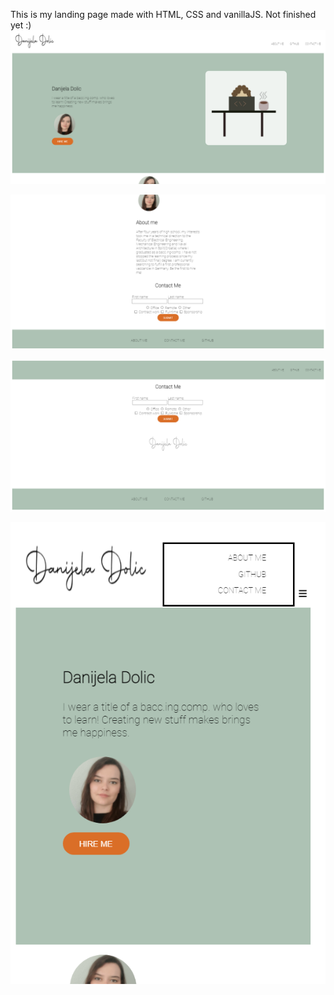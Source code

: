 This is my landing page made with HTML, CSS and vanillaJS. Not finished yet :)
![](images/part1.png)

![](images/part2.png)

![](images/part3.png)

![](images/part4mobile.png)
